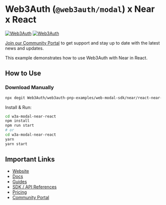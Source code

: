 # Web3Auth (`@web3auth/modal`) x Near x React

[![Web3Auth](https://img.shields.io/badge/Web3Auth-SDK-blue)](https://web3auth.io/docs/sdk/web/modal/)
[![Web3Auth](https://img.shields.io/badge/Web3Auth-Community-cyan)](https://community.web3auth.io)

[Join our Community Portal](https://community.web3auth.io/) to get support and stay up to date with the latest news and updates.

This example demonstrates how to use Web3Auth with Near in React.

## How to Use

### Download Manually

```bash
npx degit Web3Auth/web3auth-pnp-examples/web-modal-sdk/near/react-near-modal-example w3a-modal-near-react
```

Install & Run:

```bash
cd w3a-modal-near-react
npm install
npm run start
# or
cd w3a-modal-near-react
yarn
yarn start
```

## Important Links

- [Website](https://web3auth.io)
- [Docs](https://web3auth.io/docs)
- [Guides](https://web3auth.io/docs/guides)
- [SDK / API References](https://web3auth.io/docs/sdk)
- [Pricing](https://web3auth.io/pricing.html)
- [Community Portal](https://community.web3auth.io)